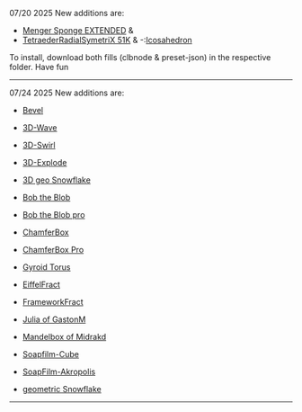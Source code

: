 07/20 2025
New additions are:

- [Menger Sponge EXTENDED](https://github.com/bennoH2025/COOLLAB-Community-Nodes/tree/main/nodes/geometry/3D%20Shapes/Menger%20Sponge%20EXTENDED)
&
- [TetraederRadialSymetriX 51K](https://github.com/bennoH2025/COOLLAB-Community-Nodes/tree/main/nodes/geometry/3D%20Shapes/TetraederRadialSymetriX%2051K)
&
-:[Icosahedron](https://github.com/bennoH2025/COOLLAB-Community-Nodes/tree/main/nodes/geometry/3D%20Shapes/Icosahedron)

To install, download both fills (clbnode & preset-json) in the respective folder.
Have fun

---

07/24 2025
New additions are:

- [Bevel](https://github.com/bennoH2025/COOLLAB-Community-Nodes/tree/main/nodes/geometry/3D%20Shape%20Modifier/Bevel)
  
- [3D-Wave](https://github.com/bennoH2025/COOLLAB-Community-Nodes/tree/main/nodes/geometry/3D%20Shape%20Modifier/3D-Wave)
  
- [3D-Swirl](https://github.com/bennoH2025/COOLLAB-Community-Nodes/tree/main/nodes/geometry/3D%20Shape%20Modifier/3D-Swirl)
  
- [3D-Explode](https://github.com/bennoH2025/COOLLAB-Community-Nodes/tree/main/nodes/geometry/3D%20Shape%20Modifier/3D-Explode)

- [3D geo Snowflake](https://github.com/bennoH2025/COOLLAB-Community-Nodes/tree/main/nodes/geometry/3D%20Shapes/3D%20geo%20Snowflake)
  
- [Bob the Blob](https://github.com/bennoH2025/COOLLAB-Community-Nodes/tree/main/nodes/geometry/3D%20Shapes/Bob%20the%20Blob)
  
- [Bob the Blob pro](https://github.com/bennoH2025/COOLLAB-Community-Nodes/tree/main/nodes/geometry/3D%20Shapes/Bob%20the%20Blob%20pro)
  
- [ChamferBox](https://github.com/bennoH2025/COOLLAB-Community-Nodes/tree/main/nodes/geometry/3D%20Shapes/ChamferBox)
  
- [ChamferBox Pro](https://github.com/bennoH2025/COOLLAB-Community-Nodes/tree/main/nodes/geometry/3D%20Shapes/ChamferBox%20Pro)
  
- [Gyroid Torus](https://github.com/bennoH2025/COOLLAB-Community-Nodes/tree/main/nodes/geometry/3D%20Shapes/Gyroid%20Torus)
  
- [EiffelFract](https://github.com/bennoH2025/COOLLAB-Community-Nodes/tree/main/nodes/geometry/3D%20Shapes/EiffelFract)
  
- [FrameworkFract](https://github.com/bennoH2025/COOLLAB-Community-Nodes/tree/main/nodes/geometry/3D%20Shapes/FrameworkFract)
  
- [Julia of GastonM](https://github.com/bennoH2025/COOLLAB-Community-Nodes/tree/main/nodes/geometry/3D%20Shapes/Julia%20of%20GastonM)
  
- [Mandelbox of Midrakd](https://github.com/bennoH2025/COOLLAB-Community-Nodes/tree/main/nodes/geometry/3D%20Shapes/Mandelbox%20of%20Midrakd)
  
- [Soapfilm-Cube](https://github.com/bennoH2025/COOLLAB-Community-Nodes/tree/main/nodes/geometry/3D%20Shapes/Soapfilm-Cube)
  
- [SoapFilm-Akropolis](https://github.com/bennoH2025/COOLLAB-Community-Nodes/tree/main/nodes/geometry/3D%20Shapes/SoapFilm-Akropolis)

- [geometric Snowflake](https://github.com/bennoH2025/COOLLAB-Community-Nodes/tree/main/nodes/geometry/Shape/geometric%20Snowflake)


---
